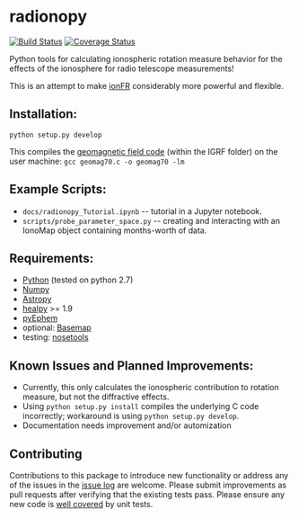 # radionopy
[![Build Status](https://travis-ci.org/UPennEoR/radionopy.svg?branch=master)](https://travis-ci.org/UPennEoR/radionopy)
[![Coverage Status](https://coveralls.io/repos/github/UPennEoR/radionopy/badge.svg?branch=master)](https://coveralls.io/github/UPennEoR/radionopy?branch=master)

Python tools for calculating ionospheric rotation measure behavior for the effects of
the ionosphere for radio telescope measurements!

This is an attempt to make [ionFR](http://sourceforge.net/projects/ionfr) considerably more powerful
and flexible.

Installation:
-------------
`python setup.py develop`

This compiles the [geomagnetic field code](https://www.ngdc.noaa.gov/geomag/WMM/soft.shtml) (within the IGRF folder) 
on the user machine:
`gcc geomag70.c -o geomag70 -lm`


Example Scripts:
-------------
* `docs/radionopy_Tutorial.ipynb` -- tutorial in a Jupyter notebook.
* `scripts/probe_parameter_space.py` -- creating and interacting with an IonoMap object containing months-worth of data.

Requirements:
-------------
* [Python](http://www.python.org/) (tested on python 2.7)
* [Numpy](http://scipy.org/)
* [Astropy](http://www.astropy.org/)
* [healpy](http://healpy.readthedocs.org/) >= 1.9
* [pyEphem](https://pypi.python.org/pypi/ephem/)
* optional: [Basemap](http://matplotlib.org/basemap/users/index.html)
* testing: [nosetools](http://nose.readthedocs.io/en/latest/testing_tools.html)

Known Issues and Planned Improvements:
------------
* Currently, this only calculates the ionospheric contribution to rotation measure, but not the diffractive effects.
* Using `python setup.py install` compiles the underlying C code incorrectly; workaround is using `python setup.py develop`.
* Documentation needs improvement and/or automization

Contributing
------------
Contributions to this package to introduce new functionality or address any of the
issues in the [issue log](https://github.com/UPennEoR/radionopy/issues) are welcome.
Please submit improvements as pull requests after verifying that
the existing tests pass. Please ensure any new code is [well covered](https://coveralls.io/github/UPennEoR/radionopy?branch=master) by unit tests.
